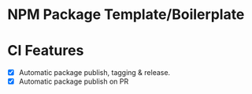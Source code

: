 # NPM Package Template/Boilerplate  

# CI Features

 * [x] Automatic package publish, tagging & release.
 * [x] Automatic package publish on PR

